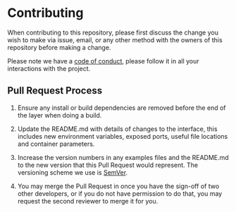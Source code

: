# Contributing

When contributing to this repository, please first discuss the change you wish
to make via issue, email, or any other method with the owners of this repository
before making a change.

Please note we have a [code of conduct], please follow it in all your
interactions with the project.

## Pull Request Process

1. Ensure any install or build dependencies are removed before the end of the
layer when doing a build.

2. Update the README.md with details of changes to the interface, this includes
new environment variables, exposed ports, useful file locations and container
parameters.

3. Increase the version numbers in any examples files and the README.md to the
new version that this Pull Request would represent. The versioning scheme we use
is [SemVer].

4. You may merge the Pull Request in once you have the sign-off of two other
developers, or if you do not have permission to do that, you may request the
second reviewer to merge it for you.

[code of conduct]: https://github.com/inigochoa/monitorbot/blob/main/CODE_OF_CONDUCT.md
[SemVer]: http://semver.org/

